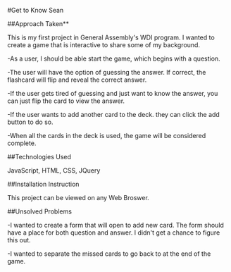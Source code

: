 #Get to Know Sean

##Approach Taken**

This is my first project in General Assembly's WDI program. I wanted to create a game that is interactive to share some of my background.

-As a user, I should be able start the game, which begins with a question.

-The user will have the option of guessing the answer. If correct, the flashcard will flip and reveal the correct answer.

-If the user gets tired of guessing and just want to know the answer, you can just flip the card to view the answer.

-If the user wants to add another card to the deck. they can click the add button to do so.

-When all the cards in the deck is used, the game will be considered complete.


##Technologies Used

JavaScript, HTML, CSS, JQuery

##Installation Instruction

This project can be viewed on any Web Broswer.

##Unsolved Problems

-I wanted to create a form that will open to add new card. The form should have a place for both question and answer. I didn't get a chance to figure this out.

-I wanted to separate the missed cards to go back to at the end of the game. 

